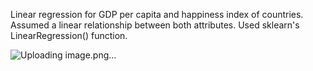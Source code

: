 Linear regression for GDP per capita and happiness index of countries.
Assumed a linear relationship between both attributes.
Used sklearn's LinearRegression() function.

![Uploading image.png…]()
